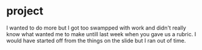# project
I wanted to do more but I got too swampped with work and didn't really know what wanted me to make untill last week when you gave us a rubric. I would have started off from the things on the slide but I ran out of time.
